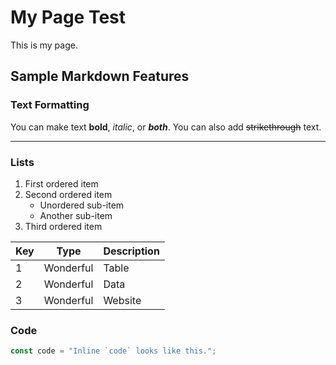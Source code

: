 # My Page Test

This is my page.

## Sample Markdown Features

### Text Formatting

You can make text **bold**, _italic_, or **_both_**. You can also add ~~strikethrough~~ text.

---

### Lists

1. First ordered item
2. Second ordered item
   - Unordered sub-item
   - Another sub-item
3. Third ordered item

| Key | Type      | Description |
| --- | --------- | ----------- |
| 1   | Wonderful | Table       |
| 2   | Wonderful | Data        |
| 3   | Wonderful | Website     |

### Code

```javascript
const code = "Inline `code` looks like this.";
```
